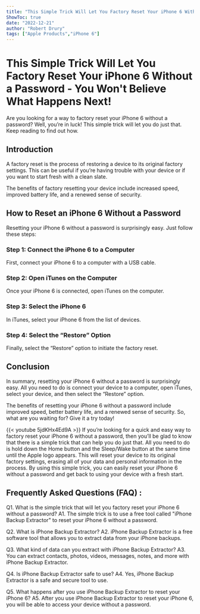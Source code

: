 ```yaml
---
title: "This Simple Trick Will Let You Factory Reset Your iPhone 6 Without a Password - You Won't Believe What Happens Next!"
ShowToc: true 
date: "2022-12-21"
author: "Robert Drury" 
tags: ["Apple Products","iPhone 6"]
---
```

# This Simple Trick Will Let You Factory Reset Your iPhone 6 Without a Password - You Won't Believe What Happens Next!
Are you looking for a way to factory reset your iPhone 6 without a password? Well, you’re in luck! This simple trick will let you do just that. Keep reading to find out how.

## Introduction
A factory reset is the process of restoring a device to its original factory settings. This can be useful if you’re having trouble with your device or if you want to start fresh with a clean slate. 

The benefits of factory resetting your device include increased speed, improved battery life, and a renewed sense of security.

## How to Reset an iPhone 6 Without a Password
Resetting your iPhone 6 without a password is surprisingly easy. Just follow these steps:

### Step 1: Connect the iPhone 6 to a Computer
First, connect your iPhone 6 to a computer with a USB cable.

### Step 2: Open iTunes on the Computer
Once your iPhone 6 is connected, open iTunes on the computer.

### Step 3: Select the iPhone 6
In iTunes, select your iPhone 6 from the list of devices.

### Step 4: Select the “Restore” Option
Finally, select the “Restore” option to initiate the factory reset.

## Conclusion
In summary, resetting your iPhone 6 without a password is surprisingly easy. All you need to do is connect your device to a computer, open iTunes, select your device, and then select the “Restore” option. 

The benefits of resetting your iPhone 6 without a password include improved speed, better battery life, and a renewed sense of security. So, what are you waiting for? Give it a try today!

{{< youtube 5jdKHx4Ed9A >}} 
If you’re looking for a quick and easy way to factory reset your iPhone 6 without a password, then you’ll be glad to know that there is a simple trick that can help you do just that. All you need to do is hold down the Home button and the Sleep/Wake button at the same time until the Apple logo appears. This will reset your device to its original factory settings, erasing all of your data and personal information in the process. By using this simple trick, you can easily reset your iPhone 6 without a password and get back to using your device with a fresh start.

## Frequently Asked Questions (FAQ) :
Q1. What is the simple trick that will let you factory reset your iPhone 6 without a password?
A1. The simple trick is to use a free tool called "iPhone Backup Extractor" to reset your iPhone 6 without a password.

Q2. What is iPhone Backup Extractor?
A2. iPhone Backup Extractor is a free software tool that allows you to extract data from your iPhone backups.

Q3. What kind of data can you extract with iPhone Backup Extractor?
A3. You can extract contacts, photos, videos, messages, notes, and more with iPhone Backup Extractor.

Q4. Is iPhone Backup Extractor safe to use?
A4. Yes, iPhone Backup Extractor is a safe and secure tool to use.

Q5. What happens after you use iPhone Backup Extractor to reset your iPhone 6?
A5. After you use iPhone Backup Extractor to reset your iPhone 6, you will be able to access your device without a password.


